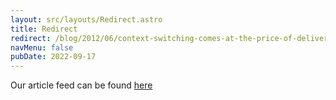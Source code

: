 ```yaml
---
layout: src/layouts/Redirect.astro
title: Redirect
redirect: /blog/2012/06/context-switching-comes-at-the-price-of-delivery/
navMenu: false
pubDate: 2022-09-17
---
```

<div>
Our article feed can be found <a href="/blog/2012/06/context-switching-comes-at-the-price-of-delivery/">here</a>
</div>
